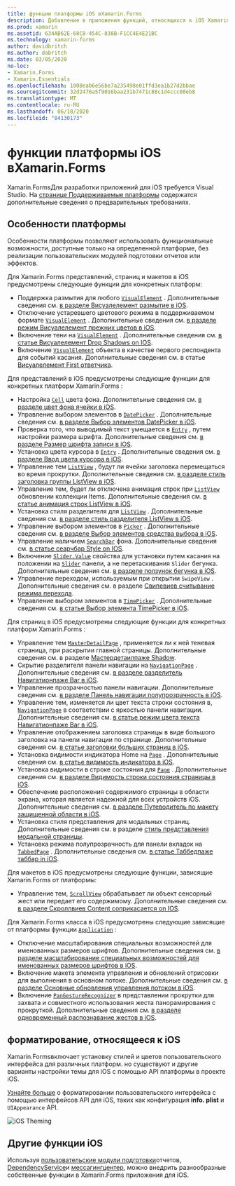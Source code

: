 ```yaml
---
title: функции платформы iOS вXamarin.Forms
description: Добавление в приложения функций, относящихся к iOS Xamarin.Forms .
ms.prod: xamarin
ms.assetid: 634AB62E-68C8-454C-838B-F1CC4E4E21BC
ms.technology: xamarin-forms
author: davidbritch
ms.author: dabritch
ms.date: 03/05/2020
no-loc:
- Xamarin.Forms
- Xamarin.Essentials
ms.openlocfilehash: 1008eab6e56be7a235498e01ffd3ea1b27d2bbae
ms.sourcegitcommit: 32d2476a5f9016baa231b7471c88c1d4ccc08eb8
ms.translationtype: MT
ms.contentlocale: ru-RU
ms.lasthandoff: 06/18/2020
ms.locfileid: "84130173"
---
```

# <a name="ios-platform-features-in-xamarinforms"></a>функции платформы iOS вXamarin.Forms

Xamarin.FormsДля разработки приложений для iOS требуется Visual Studio. На [странице Поддерживаемые платформы](~/get-started/supported-platforms.md) содержатся дополнительные сведения о предварительных требованиях.

## <a name="platform-specifics"></a>Особенности платформы

Особенности платформы позволяют использовать функциональные возможности, доступные только на определенной платформе, без реализации пользовательских модулей подготовки отчетов или эффектов.

Для Xamarin.Forms представлений, страниц и макетов в iOS предусмотрены следующие функции для конкретных платформ:

- Поддержка размытия для любого [`VisualElement`](xref:Xamarin.Forms.VisualElement) . Дополнительные сведения см. [в разделе Висуалелемент размытие в iOS](visualelement-blur.md).
- Отключение устаревшего цветового режима в поддерживаемом формате [`VisualElement`](xref:Xamarin.Forms.VisualElement) . Дополнительные сведения см. [в разделе режим Висуалелемент прежних цветов в iOS](legacy-color-mode.md).
- Включение тени на [`VisualElement`](xref:Xamarin.Forms.VisualElement) . Дополнительные сведения см. [в статье Висуалелемент Drop Shadows on IOS](visualelement-drop-shadow.md).
- Включение [`VisualElement`](xref:Xamarin.Forms.VisualElement) объекта в качестве первого респондента для событий касания. Дополнительные сведения см. в статье [Висуалелемент First ответчика](visualelement-first-responder.md).

Для представлений в iOS предусмотрены следующие функции для конкретных платформ Xamarin.Forms :

- Настройка [`Cell`](xref:Xamarin.Forms.Cell) цвета фона. Дополнительные сведения см. [в разделе цвет фона ячейки в iOS](cell-background-color.md).
- Управление выбором элементов в [`DatePicker`](xref:Xamarin.Forms.DatePicker) . Дополнительные сведения см. [в разделе Выбор элементов DatePicker в iOS](datepicker-selection.md).
- Проверка того, что выводимый текст умещается в [`Entry`](xref:Xamarin.Forms.Entry) , путем настройки размера шрифта. Дополнительные сведения см. [в разделе Размер шрифта записи в iOS](entry-font-size.md).
- Установка цвета курсора в [`Entry`](xref:Xamarin.Forms.Entry) . Дополнительные сведения см. [в разделе Ввод цвета курсора в iOS](entry-cursor-color.md).
- Управление тем [`ListView`](xref:Xamarin.Forms.ListView) , будут ли ячейки заголовка перемещаться во время прокрутки. Дополнительные сведения см. [в разделе стиль заголовка группы ListView в iOS](listview-group-header-style.md).
- Управление тем, будет ли отключена анимация строк при [`ListView`](xref:Xamarin.Forms.ListView) обновлении коллекции Items. Дополнительные сведения см. [в статье анимация строк ListView в iOS](listview-row-animations.md).
- Установка стиля разделителя для [`ListView`](xref:Xamarin.Forms.ListView) . Дополнительные сведения см. [в разделе стиль разделителя ListView в iOS](listview-separator-style.md).
- Управление выбором элементов в [`Picker`](xref:Xamarin.Forms.Picker) . Дополнительные сведения см. [в разделе Выбор элементов средства выбора в iOS](picker-selection.md).
- Управление наличием [`SearchBar`](xref:Xamarin.Forms.SearchBar) фона. Дополнительные сведения см. [в статье сеарчбар Style on IOS](searchbar-style.md).
- Включение [`Slider.Value`](xref:Xamarin.Forms.Slider.Value) свойства для установки путем касания на положении на [`Slider`](xref:Xamarin.Forms.Slider) панели, а не перетаскивания `Slider` бегунка. Дополнительные сведения см. [в разделе ползунок бегунка в iOS](slider-thumb.md).
- Управление переходом, используемым при открытии `SwipeView` . Дополнительные сведения см. в разделе [Свипевиев считывание режима перехода](swipeview-swipetransitionmode.md).
- Управление выбором элементов в [`TimePicker`](xref:Xamarin.Forms.TimePicker) . Дополнительные сведения см. [в статье Выбор элемента TimePicker в iOS](timepicker-selection.md).

Для страниц в iOS предусмотрены следующие функции для конкретных платформ Xamarin.Forms :

- Управление тем [`MasterDetailPage`](xref:Xamarin.Forms.MasterDetailPage) , применяется ли к ней теневая страница, при раскрытии главной страницы. Дополнительные сведения см. в разделе [Мастердетаилпаже Shadow](masterdetailpage-shadow.md).
- Скрытие разделителя панели навигации на [`NavigationPage`](xref:Xamarin.Forms.NavigationPage) . Дополнительные сведения см. [в разделе разделитель Навигатионпаже Bar в iOS](navigation-bar-separator.md).
- Управление прозрачностью панели навигации. Дополнительные сведения см. [в разделе Панель навигации полупрозрачность в iOS](navigation-bar-translucent.md).
- Управление тем, изменяется ли цвет текста строки состояния в, [`NavigationPage`](xref:Xamarin.Forms.NavigationPage) в соответствии с яркостью панели навигации. Дополнительные сведения см. [в статье режим цвета текста Навигатионпаже Bar в iOS](status-bar-text-color.md).
- Управление отображением заголовка страницы в виде большого заголовка на панели навигации по странице. Дополнительные сведения см. [в статье заголовки больших страниц в iOS](page-large-title.md).
- Установка видимости индикатора Home на [`Page`](xref:Xamarin.Forms.Page) . Дополнительные сведения см. [в статье видимость индикатора в iOS](page-home-indicator.md).
- Установка видимости в строке состояния для [`Page`](xref:Xamarin.Forms.Page) . Дополнительные сведения см. [в разделе Видимость строки состояния страницы в iOS](page-status-bar-visibility.md).
- Обеспечение расположения содержимого страницы в области экрана, которая является надежной для всех устройств iOS. Дополнительные сведения см. [в разделе Путеводитель по макету защищенной области в iOS](page-safe-area-layout.md).
- Установка стиля представления для модальных страниц. Дополнительные сведения см. в разделе [стиль представления модальной страницы](page-presentation-style.md).
- Установка режима полупрозрачность для панели вкладок на [`TabbedPage`](xref:Xamarin.Forms.TabbedPage) . Дополнительные сведения см. [в статье Таббедпаже таббар in iOS](tabbedpage-translucent-tabbar.md).

Для макетов в iOS предусмотрены следующие функции, зависящие Xamarin.Forms от платформы:

- Управление тем, [`ScrollView`](xref:Xamarin.Forms.ScrollView) обрабатывает ли объект сенсорный жест или передает его содержимому. Дополнительные сведения см. [в разделе Скроллвиев Content соприкасается on IOS](scrollview-content-touches.md).

Для Xamarin.Forms класса в iOS предусмотрены следующие зависящие от платформы функции [`Application`](xref:Xamarin.Forms.Application) :

- Отключение масштабирования специальных возможностей для именованных размеров шрифтов. Дополнительные сведения см. [в разделе масштабирование специальных возможностей для именованных размеров шрифтов в iOS](named-font-size-scaling.md).
- Включение макета элемента управления и обновлений отрисовки для выполнения в основном потоке. Дополнительные сведения см. [в разделе Основные обновления управления потоком в iOS](main-thread-updates-ui.md).
- Включение [`PanGestureRecognizer`](xref:Xamarin.Forms.PanGestureRecognizer) в представлении прокрутки для захвата и совместного использования жеста панорамирования с прокруткой. Дополнительные сведения см. [в разделе одновременный распознавание жестов в iOS](application-pan-gesture.md).

## <a name="ios-specific-formatting"></a>форматирование, относящееся к iOS

Xamarin.Formsвключает установку стилей и цветов пользовательского интерфейса для различных платформ. но существуют и другие варианты настройки темы для iOS с помощью API платформы в проекте iOS.

[Узнайте больше](formatting.md) о форматировании пользовательского интерфейса с помощью интерфейсов API для iOS, таких как конфигурация **info. plist** и `UIAppearance` API.

![](images/status-white-sml.png "iOS Theming")

## <a name="other-ios-features"></a>Другие функции iOS

Используя [пользовательские модули подготовки](~/xamarin-forms/app-fundamentals/custom-renderer/index.md)отчетов, [DependencyService](~/xamarin-forms/app-fundamentals/dependency-service/index.md)и [мессагингцентер](~/xamarin-forms/app-fundamentals/messaging-center.md), можно внедрить разнообразные собственные функции в Xamarin.Forms приложения для iOS.

